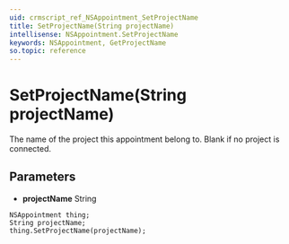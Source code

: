 ```yaml
---
uid: crmscript_ref_NSAppointment_SetProjectName
title: SetProjectName(String projectName)
intellisense: NSAppointment.SetProjectName
keywords: NSAppointment, GetProjectName
so.topic: reference
---
```


# SetProjectName(String projectName)

The name of the project this appointment belong to. Blank if no project is connected.

## Parameters

* **projectName** String

```crmscript
NSAppointment thing;
String projectName;
thing.SetProjectName(projectName);
```


